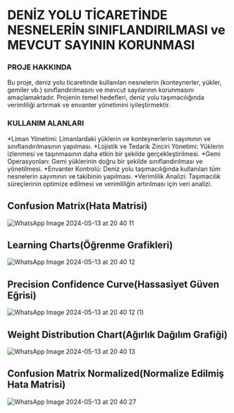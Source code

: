 #                                                                      DENİZ YOLU TİCARETİNDE NESNELERİN SINIFLANDIRILMASI ve MEVCUT SAYININ KORUNMASI                                                               
 

### PROJE HAKKINDA
Bu proje, deniz yolu ticaretinde kullanılan nesnelerin (konteynerler, yükler, gemiler vb.) sınıflandırılmasını ve mevcut sayılarının korunmasını amaçlamaktadır. Projenin temel hedefleri, 
deniz yolu taşımacılığında verimliliği artırmak ve envanter yönetimini iyileştirmektir.
### KULLANIM ALANLARI
  *Liman Yönetimi: Limanlardaki yüklerin ve konteynerlerin sayımının ve sınıflandırılmasının yapılması.
  *Lojistik ve Tedarik Zinciri Yönetimi: Yüklerin izlenmesi ve taşınmasının daha etkin bir şekilde gerçekleştirilmesi.
  *Gemi Operasyonları: Gemi yüklerinin doğru bir şekilde sınıflandırılması ve yönetilmesi.
  *Envanter Kontrolü: Deniz yolu taşımacılığında kullanılan tüm nesnelerin sayımının ve takibinin yapılması.
  *Verimlilik Analizi: Taşımacılık süreçlerinin optimize edilmesi ve verimliliğin artırılması için veri analizi.

## Confusion Matrix(Hata Matrisi)
![WhatsApp Image 2024-05-13 at 20 40 11](https://github.com/haticekaraoglu/Proje_1/assets/144357081/bfcc1370-f60a-4ea8-8f11-6a08c26d8664)


## Learning Charts(Öğrenme Grafikleri)
![WhatsApp Image 2024-05-13 at 20 40 12](https://github.com/haticekaraoglu/Proje_1/assets/144357081/2b234665-d13c-483d-9503-5535e6bd252c)

## Precision Confidence Curve(Hassasiyet Güven Eğrisi)
![WhatsApp Image 2024-05-13 at 20 40 12 (1)](https://github.com/haticekaraoglu/Proje_1/assets/144357081/7b5caeab-864b-438a-ba6e-2a4092d99f49)


## Weight Distribution Chart(Ağırlık Dağılım Grafiği)
![WhatsApp Image 2024-05-13 at 20 40 13](https://github.com/haticekaraoglu/Proje_1/assets/144357081/fef3a920-fd13-4916-a44a-6f81a47d5193)


## Confusion Matrix Normalized(Normalize Edilmiş Hata Matrisi)
![WhatsApp Image 2024-05-13 at 20 40 27](https://github.com/haticekaraoglu/Proje_1/assets/144357081/12a17986-d3ed-4532-be86-dc0f9e6a25fc)

